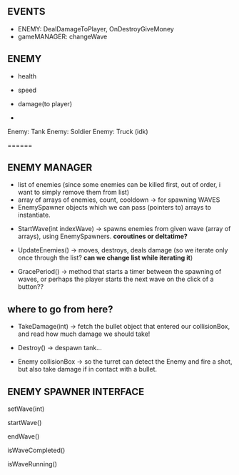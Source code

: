 ## EVENTS

- ENEMY: DealDamageToPlayer, OnDestroyGiveMoney
- gameMANAGER: changeWave
 


## ENEMY
- health
- speed
- damage(to player)

-


Enemy: Tank
Enemy: Soldier
Enemy: Truck (idk)

======

## ENEMY MANAGER
- list of enemies (since some enemies can be killed first, out of order, i want to simply remove them from list)
- array of arrays of enemies, count, cooldown -> for spawning WAVES
- EnemySpawner objects which we can pass (pointers to) arrays to instantiate.


* StartWave(int indexWave) -> spawns enemies from given wave (array of arrays), using EnemySpawners.  **coroutines or deltatime?**

* UpdateEnemies() -> moves, destroys, deals damage (so we iterate only once through the list? **can we change list while iterating it**)

* GracePeriod() -> method that starts a timer between the spawning of waves, or perhaps the player starts the next wave on the click of a button??

## where to go from here?

* TakeDamage(int) -> fetch the bullet object that entered our collisionBox, and read how much damage we should take!

* Destroy() -> despawn tank... 

- Enemy collisionBox -> so the turret can detect the Enemy and fire a shot, but also take damage if in contact with a bullet.



## ENEMY SPAWNER INTERFACE

setWave(int)

startWave()

endWave()

isWaveCompleted()

isWaveRunning()

